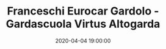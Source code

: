 ---
title: Franceschi Eurocar Gardolo - Gardascuola Virtus Altogarda
date: 2020-04-04 19:00:00
squadra-a: Gardascuola Virtus Altogarda
punteggio-a: 
squadra-b: Franceschi Eurocar Gardolo
punteggio-b: 
partite/squadra: serie-d-19-20
luogo: Centro Sportivo Trento Nord
categoria: serie d
---